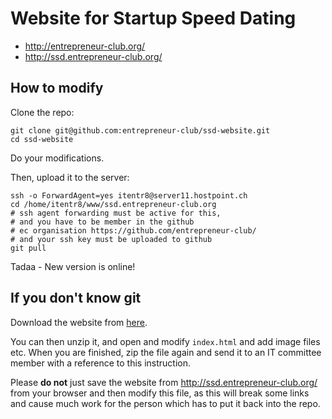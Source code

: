 # Website for Startup Speed Dating
* <http://entrepreneur-club.org/>
* <http://ssd.entrepreneur-club.org/>

## How to modify
Clone the repo:

    git clone git@github.com:entrepreneur-club/ssd-website.git
    cd ssd-website
    
Do your modifications.

Then, upload it to the server:

    ssh -o ForwardAgent=yes itentr8@server11.hostpoint.ch
    cd /home/itentr8/www/ssd.entrepreneur-club.org
    # ssh agent forwarding must be active for this,
    # and you have to be member in the github
    # ec organisation https://github.com/entrepreneur-club/
    # and your ssh key must be uploaded to github
    git pull

Tadaa - New version is online!

## If you don't know git
Download the website from [here](https://github.com/entrepreneur-club/ssd-website/archive/master.zip).

You can then unzip it, and open and modify `index.html` and add image files etc. When you are finished, zip the file again and send it to an IT committee member with a reference to this instruction.

Please **do not** just save the website from <http://ssd.entrepreneur-club.org/> from your browser and then modify this file, as this will break some links and cause much work for the person which has to put it back into the repo.

